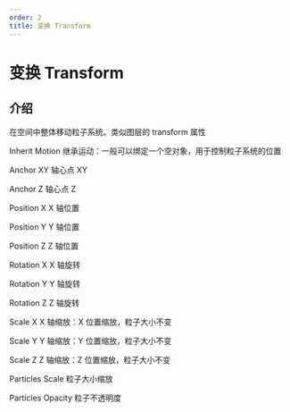 ```yaml
---
order: 2
title: 变换 Transform
---
```


# 变换 Transform

## 介绍

在空间中整体移动粒子系统。类似图层的 transform 属性

Inherit Motion 继承运动：一般可以绑定一个空对象，用于控制粒子系统的位置

Anchor XY 轴心点 XY

Anchor Z 轴心点 Z

Position X X 轴位置

Position Y Y 轴位置

Position Z Z 轴位置

Rotation X X 轴旋转

Rotation Y Y 轴旋转

Rotation Z Z 轴旋转

Scale X X 轴缩放：X 位置缩放，粒子大小不变

Scale Y Y 轴缩放：Y 位置缩放，粒子大小不变

Scale Z Z 轴缩放：Z 位置缩放，粒子大小不变

Particles Scale 粒子大小缩放

Particles Opacity 粒子不透明度
